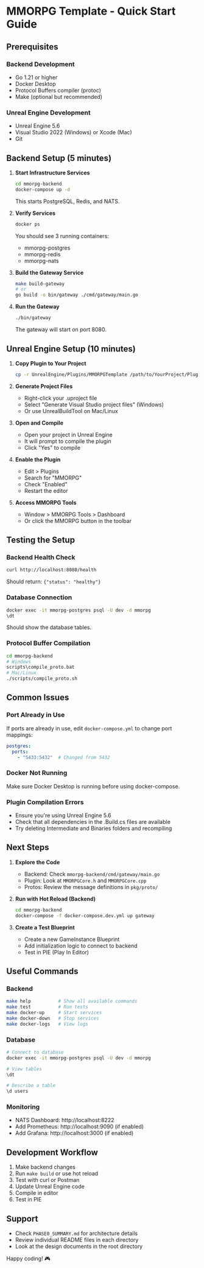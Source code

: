 # MMORPG Template - Quick Start Guide

## Prerequisites

### Backend Development
- Go 1.21 or higher
- Docker Desktop
- Protocol Buffers compiler (protoc)
- Make (optional but recommended)

### Unreal Engine Development
- Unreal Engine 5.6
- Visual Studio 2022 (Windows) or Xcode (Mac)
- Git

## Backend Setup (5 minutes)

1. **Start Infrastructure Services**
   ```bash
   cd mmorpg-backend
   docker-compose up -d
   ```
   This starts PostgreSQL, Redis, and NATS.

2. **Verify Services**
   ```bash
   docker ps
   ```
   You should see 3 running containers:
   - mmorpg-postgres
   - mmorpg-redis
   - mmorpg-nats

3. **Build the Gateway Service**
   ```bash
   make build-gateway
   # or
   go build -o bin/gateway ./cmd/gateway/main.go
   ```

4. **Run the Gateway**
   ```bash
   ./bin/gateway
   ```
   The gateway will start on port 8080.

## Unreal Engine Setup (10 minutes)

1. **Copy Plugin to Your Project**
   ```bash
   cp -r UnrealEngine/Plugins/MMORPGTemplate /path/to/YourProject/Plugins/
   ```

2. **Generate Project Files**
   - Right-click your .uproject file
   - Select "Generate Visual Studio project files" (Windows)
   - Or use UnrealBuildTool on Mac/Linux

3. **Open and Compile**
   - Open your project in Unreal Engine
   - It will prompt to compile the plugin
   - Click "Yes" to compile

4. **Enable the Plugin**
   - Edit > Plugins
   - Search for "MMORPG"
   - Check "Enabled"
   - Restart the editor

5. **Access MMORPG Tools**
   - Window > MMORPG Tools > Dashboard
   - Or click the MMORPG button in the toolbar

## Testing the Setup

### Backend Health Check
```bash
curl http://localhost:8080/health
```
Should return: `{"status": "healthy"}`

### Database Connection
```bash
docker exec -it mmorpg-postgres psql -U dev -d mmorpg
\dt
```
Should show the database tables.

### Protocol Buffer Compilation
```bash
cd mmorpg-backend
# Windows
scripts\compile_proto.bat
# Mac/Linux
./scripts/compile_proto.sh
```

## Common Issues

### Port Already in Use
If ports are already in use, edit `docker-compose.yml` to change port mappings:
```yaml
postgres:
  ports:
    - "5433:5432"  # Changed from 5432
```

### Docker Not Running
Make sure Docker Desktop is running before using docker-compose.

### Plugin Compilation Errors
- Ensure you're using Unreal Engine 5.6
- Check that all dependencies in the .Build.cs files are available
- Try deleting Intermediate and Binaries folders and recompiling

## Next Steps

1. **Explore the Code**
   - Backend: Check `mmorpg-backend/cmd/gateway/main.go`
   - Plugin: Look at `MMORPGCore.h` and `MMORPGCore.cpp`
   - Protos: Review the message definitions in `pkg/proto/`

2. **Run with Hot Reload (Backend)**
   ```bash
   cd mmorpg-backend
   docker-compose -f docker-compose.dev.yml up gateway
   ```

3. **Create a Test Blueprint**
   - Create a new GameInstance Blueprint
   - Add initialization logic to connect to backend
   - Test in PIE (Play In Editor)

## Useful Commands

### Backend
```bash
make help          # Show all available commands
make test          # Run tests
make docker-up     # Start services
make docker-down   # Stop services
make docker-logs   # View logs
```

### Database
```bash
# Connect to database
docker exec -it mmorpg-postgres psql -U dev -d mmorpg

# View tables
\dt

# Describe a table
\d users
```

### Monitoring
- NATS Dashboard: http://localhost:8222
- Add Prometheus: http://localhost:9090 (if enabled)
- Add Grafana: http://localhost:3000 (if enabled)

## Development Workflow

1. Make backend changes
2. Run `make build` or use hot reload
3. Test with curl or Postman
4. Update Unreal Engine code
5. Compile in editor
6. Test in PIE

## Support

- Check `PHASE0_SUMMARY.md` for architecture details
- Review individual README files in each directory
- Look at the design documents in the root directory

Happy coding! 🎮